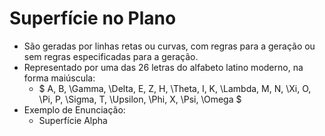 # Superfície no Plano
- São geradas por linhas retas ou curvas, com regras para a geração ou sem regras especificadas para a geração.
- Representado por uma das 26 letras do alfabeto latino moderno, na forma maiúscula:
    - $ A, B, \Gamma, \Delta, E, Z, H, \Theta, I, K, \Lambda, M, N, \Xi, O, \Pi, P, \Sigma, T, \Upsilon, \Phi, X, \Psi, \Omega $
- Exemplo de Enunciação:
    - Superfície Alpha
